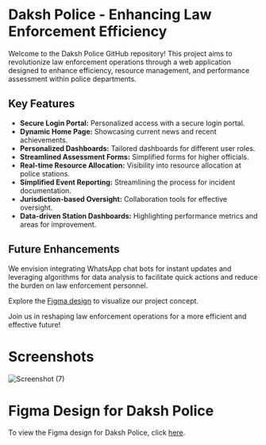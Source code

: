 # Daksh Police - Enhancing Law Enforcement Efficiency

Welcome to the Daksh Police GitHub repository! This project aims to revolutionize law enforcement operations through a web application designed to enhance efficiency, resource management, and performance assessment within police departments.

## Key Features

- **Secure Login Portal:** Personalized access with a secure login portal.
- **Dynamic Home Page:** Showcasing current news and recent achievements.
- **Personalized Dashboards:** Tailored dashboards for different user roles.
- **Streamlined Assessment Forms:** Simplified forms for higher officials.
- **Real-time Resource Allocation:** Visibility into resource allocation at police stations.
- **Simplified Event Reporting:** Streamlining the process for incident documentation.
- **Jurisdiction-based Oversight:** Collaboration tools for effective oversight.
- **Data-driven Station Dashboards:** Highlighting performance metrics and areas for improvement.

## Future Enhancements

We envision integrating WhatsApp chat bots for instant updates and leveraging algorithms for data analysis to facilitate quick actions and reduce the burden on law enforcement personnel.

Explore the [Figma design](https://www.figma.com/file/FJ4czaVeZcM0xRUNyI13UX/Daksh-Police?type=design&node-id=0%3A1&mode=design&t=3tBvBSbVAGGERXw7-1) to visualize our project concept.

Join us in reshaping law enforcement operations for a more efficient and effective future!

# Screenshots
![Screenshot (7)](https://github.com/Daya-s-k/daksh-team-final/assets/166999512/208b1c71-9f63-46c3-944a-924da8ea7db1)

# Figma Design for Daksh Police

To view the Figma design for Daksh Police, click [here](https://www.figma.com/file/FJ4czaVeZcM0xRUNyI13UX/Daksh-Police?type=design&node-id=0%3A1&mode=design&t=3tBvBSbVAGGERXw7-1).
